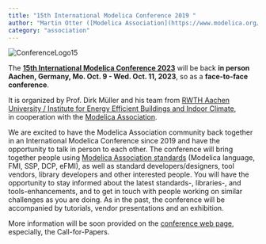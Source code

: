 ```yaml
---
title: "15th International Modelica Conference 2019 "
author: "Martin Otter ([Modelica Association](https://www.modelica.org/))"
category: "association"
---
```


![ConferenceLogo15](https://user-images.githubusercontent.com/7248038/202782091-e0818b65-b3cc-41da-ae05-cf0c96efaa4f.png)

The **[15th International Modelica Conference 2023](https://2023.international.conference.modelica.org/)** will be back **in person** \
**Aachen, Germany, Mo. Oct. 9 - Wed. Oct. 11, 2023**, so as a **face-to-face conference**.

It is organized by Prof. Dirk Müller and his team from [RWTH Aachen University / Institute for Energy Efficient Buildings and Indoor Climate](https://www.ebc.eonerc.rwth-aachen.de/cms/~dmzz/E-ON-ERC-EBC/?lidx=1),\
in cooperation with the [Modelica Association](https://modelica.org/).

We are excited to have the Modelica Association community back together in an International Modelica Conference since 2019 and have the opportunity to talk in person to each other. The conference will bring together people using [Modelica Association standards](https://modelica.org/) (Modelica language, FMI, SSP, DCP, eFMI), as well as standard developers/designers, tool vendors, library developers and other interested people. You will have the opportunity to stay informed about the latest standards-, libraries-, and tools-enhancements, and to get in touch with people working on similar challenges as you are doing. As in the past, the conference will be accompanied by tutorials, vendor presentations and an exhibition.

More information will be soon provided on the [conference web page](https://2023.international.conference.modelica.org/), especially, the Call-for-Papers.
